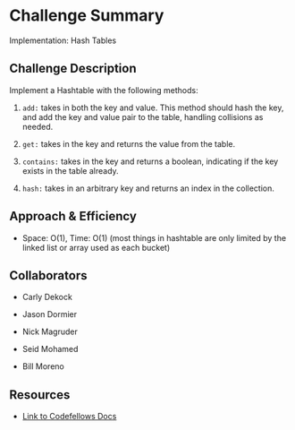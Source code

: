 # Challenge Summary
<!-- Short summary or background information -->
Implementation: Hash Tables

## Challenge Description
<!-- Description of the challenge -->
Implement a Hashtable with the following methods:

1. `add:` takes in both the key and value. This method should hash the key, and add the key and value pair to the table, handling collisions as needed.

1. `get:` takes in the key and returns the value from the table.

1. `contains:` takes in the key and returns a boolean, indicating if the key exists in the table already.

1. `hash:` takes in an arbitrary key and returns an index in the collection.

## Approach & Efficiency
<!-- What approach did you take? Why? What is the Big O space/time for this approach? -->
- Space: O(1), Time: O(1) (most things in hashtable are only limited by the linked list or array used as each bucket)

## Collaborators

- Carly Dekock

- Jason Dormier

- Nick Magruder

- Seid Mohamed

- Bill Moreno

## Resources

- [Link to Codefellows Docs](https://codefellows.github.io/common_curriculum/data_structures_and_algorithms/Code_401/class-30/LAB)
